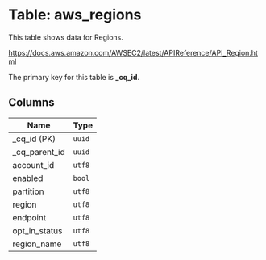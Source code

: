 # Table: aws_regions

This table shows data for Regions.

https://docs.aws.amazon.com/AWSEC2/latest/APIReference/API_Region.html

The primary key for this table is **_cq_id**.

## Columns

| Name          | Type          |
| ------------- | ------------- |
|_cq_id (PK)|`uuid`|
|_cq_parent_id|`uuid`|
|account_id|`utf8`|
|enabled|`bool`|
|partition|`utf8`|
|region|`utf8`|
|endpoint|`utf8`|
|opt_in_status|`utf8`|
|region_name|`utf8`|